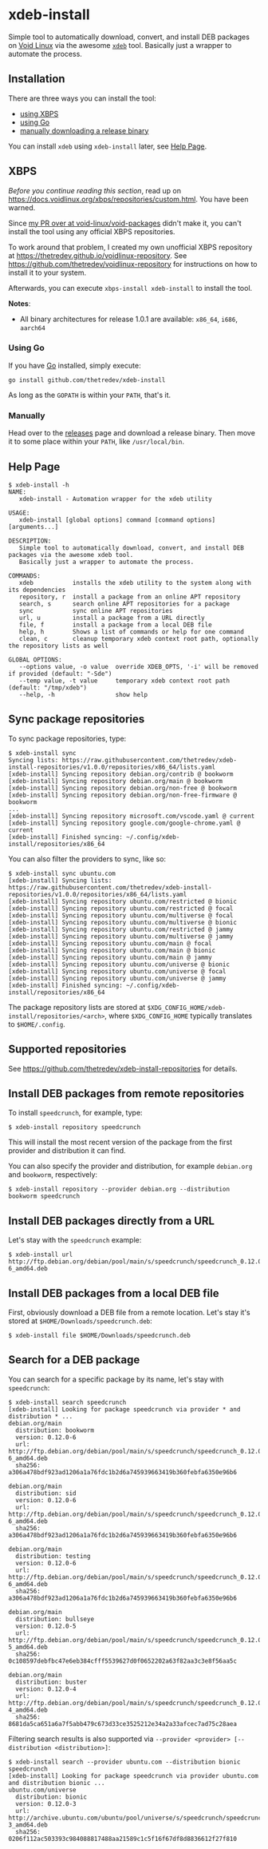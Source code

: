 # xdeb-install

Simple tool to automatically download, convert, and install DEB packages on [Void Linux](https://voidlinux.org) via the awesome [`xdeb`](https://github.com/toluschr/xdeb) tool. Basically just a wrapper to automate the process.

## Installation

There are three ways you can install the tool:
  - [using XBPS](#xbps)
  - [using Go](#using-go)
  - [manually downloading a release binary](#manually)

You can install `xdeb` using `xdeb-install` later, see [Help Page](#help-page).

## XBPS

*Before you continue reading this section*, read up on https://docs.voidlinux.org/xbps/repositories/custom.html. You have been warned.

Since [my PR over at void-linux/void-packages](https://github.com/void-linux/void-packages/pull/46352) didn't make it, you can't install the tool using any official XBPS repositories.

To work around that problem, I created my own unofficial XBPS repository at https://thetredev.github.io/voidlinux-repository. See https://github.com/thetredev/voidlinux-repository for instructions on how to install it to your system.

Afterwards, you can execute `xbps-install xdeb-install` to install the tool.

**Notes**:
  - All binary architectures for release 1.0.1 are available: `x86_64`, `i686`, `aarch64`

### Using Go

If you have [Go](https://go.dev) installed, simply execute:
```
go install github.com/thetredev/xdeb-install
```

As long as the `GOPATH` is within your `PATH`, that's it.

### Manually

Head over to the [releases](https://github.com/thetredev/xdeb-install/releases) page and download a release binary. Then move it to some place within your `PATH`, like `/usr/local/bin`.

## Help Page

```
$ xdeb-install -h
NAME:
   xdeb-install - Automation wrapper for the xdeb utility

USAGE:
   xdeb-install [global options] command [command options] [arguments...]

DESCRIPTION:
   Simple tool to automatically download, convert, and install DEB packages via the awesome xdeb tool.
   Basically just a wrapper to automate the process.

COMMANDS:
   xdeb           installs the xdeb utility to the system along with its dependencies
   repository, r  install a package from an online APT repository
   search, s      search online APT repositories for a package
   sync           sync online APT repositories
   url, u         install a package from a URL directly
   file, f        install a package from a local DEB file
   help, h        Shows a list of commands or help for one command
   clean, c       cleanup temporary xdeb context root path, optionally the repository lists as well

GLOBAL OPTIONS:
   --options value, -o value  override XDEB_OPTS, '-i' will be removed if provided (default: "-Sde")
   --temp value, -t value     temporary xdeb context root path (default: "/tmp/xdeb")
   --help, -h                 show help
```

## Sync package repositories

To sync package repositories, type:
```
$ xdeb-install sync
Syncing lists: https://raw.githubusercontent.com/thetredev/xdeb-install-repositories/v1.0.0/repositories/x86_64/lists.yaml
[xdeb-install] Syncing repository debian.org/contrib @ bookworm
[xdeb-install] Syncing repository debian.org/main @ bookworm
[xdeb-install] Syncing repository debian.org/non-free @ bookworm
[xdeb-install] Syncing repository debian.org/non-free-firmware @ bookworm
...
[xdeb-install] Syncing repository microsoft.com/vscode.yaml @ current
[xdeb-install] Syncing repository google.com/google-chrome.yaml @ current
[xdeb-install] Finished syncing: ~/.config/xdeb-install/repositories/x86_64
```

You can also filter the providers to sync, like so:
```
$ xdeb-install sync ubuntu.com
[xdeb-install] Syncing lists: https://raw.githubusercontent.com/thetredev/xdeb-install-repositories/v1.0.0/repositories/x86_64/lists.yaml
[xdeb-install] Syncing repository ubuntu.com/restricted @ bionic
[xdeb-install] Syncing repository ubuntu.com/restricted @ focal
[xdeb-install] Syncing repository ubuntu.com/multiverse @ focal
[xdeb-install] Syncing repository ubuntu.com/multiverse @ bionic
[xdeb-install] Syncing repository ubuntu.com/restricted @ jammy
[xdeb-install] Syncing repository ubuntu.com/multiverse @ jammy
[xdeb-install] Syncing repository ubuntu.com/main @ focal
[xdeb-install] Syncing repository ubuntu.com/main @ bionic
[xdeb-install] Syncing repository ubuntu.com/main @ jammy
[xdeb-install] Syncing repository ubuntu.com/universe @ bionic
[xdeb-install] Syncing repository ubuntu.com/universe @ focal
[xdeb-install] Syncing repository ubuntu.com/universe @ jammy
[xdeb-install] Finished syncing: ~/.config/xdeb-install/repositories/x86_64
```

The package repository lists are stored at `$XDG_CONFIG_HOME/xdeb-install/repositories/<arch>`, where `$XDG_CONFIG_HOME` typically translates to `$HOME/.config`.

## Supported repositories

See https://github.com/thetredev/xdeb-install-repositories for details.

## Install DEB packages from remote repositories

To install `speedcrunch`, for example, type:
```
$ xdeb-install repository speedcrunch
```

This will install the most recent version of the package from the first provider and distribution it can find.

You can also specify the provider and distribution, for example `debian.org` and `bookworm`, respectively:
```
$ xdeb-install repository --provider debian.org --distribution bookworm speedcrunch
```

## Install DEB packages directly from a URL

Let's stay with the `speedcrunch` example:
```
$ xdeb-install url http://ftp.debian.org/debian/pool/main/s/speedcrunch/speedcrunch_0.12.0-6_amd64.deb
```

## Install DEB packages from a local DEB file

First, obviously download a DEB file from a remote location. Let's stay it's stored at `$HOME/Downloads/speedcrunch.deb`:
```
$ xdeb-install file $HOME/Downloads/speedcrunch.deb
```

## Search for a DEB package

You can search for a specific package by its name, let's stay with `speedcrunch`:

```
$ xdeb-install search speedcrunch
[xdeb-install] Looking for package speedcrunch via provider * and distribution * ...
debian.org/main
  distribution: bookworm
  version: 0.12.0-6
  url: http://ftp.debian.org/debian/pool/main/s/speedcrunch/speedcrunch_0.12.0-6_amd64.deb
  sha256: a306a478bdf923ad1206a1a76fdc1b2d6a745939663419b360febfa6350e96b6

debian.org/main
  distribution: sid
  version: 0.12.0-6
  url: http://ftp.debian.org/debian/pool/main/s/speedcrunch/speedcrunch_0.12.0-6_amd64.deb
  sha256: a306a478bdf923ad1206a1a76fdc1b2d6a745939663419b360febfa6350e96b6

debian.org/main
  distribution: testing
  version: 0.12.0-6
  url: http://ftp.debian.org/debian/pool/main/s/speedcrunch/speedcrunch_0.12.0-6_amd64.deb
  sha256: a306a478bdf923ad1206a1a76fdc1b2d6a745939663419b360febfa6350e96b6

debian.org/main
  distribution: bullseye
  version: 0.12.0-5
  url: http://ftp.debian.org/debian/pool/main/s/speedcrunch/speedcrunch_0.12.0-5_amd64.deb
  sha256: 0c108597debfbc47e6eb384cfff5539627d0f0652202a63f82aa3c3e8f56aa5c

debian.org/main
  distribution: buster
  version: 0.12.0-4
  url: http://ftp.debian.org/debian/pool/main/s/speedcrunch/speedcrunch_0.12.0-4_amd64.deb
  sha256: 8681da5ca651a6a7f5abb479c673d33ce3525212e34a2a33afcec7ad75c28aea
```

Filtering search results is also supported via `--provider <provider> [--distribution <distribution>]`:

```
$ xdeb-install search --provider ubuntu.com --distribution bionic speedcrunch
[xdeb-install] Looking for package speedcrunch via provider ubuntu.com and distribution bionic ...
ubuntu.com/universe
  distribution: bionic
  version: 0.12.0-3
  url: http://archive.ubuntu.com/ubuntu/pool/universe/s/speedcrunch/speedcrunch_0.12.0-3_amd64.deb
  sha256: 0206f112ac503393c984088817488aa21589c1c5f16f67df8d8836612f27f810
```
